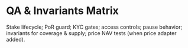 # QA & Invariants Matrix
Stake lifecycle; PoR guard; KYC gates; access controls; pause behavior; invariants for coverage & supply; price NAV tests (when price adapter added).
